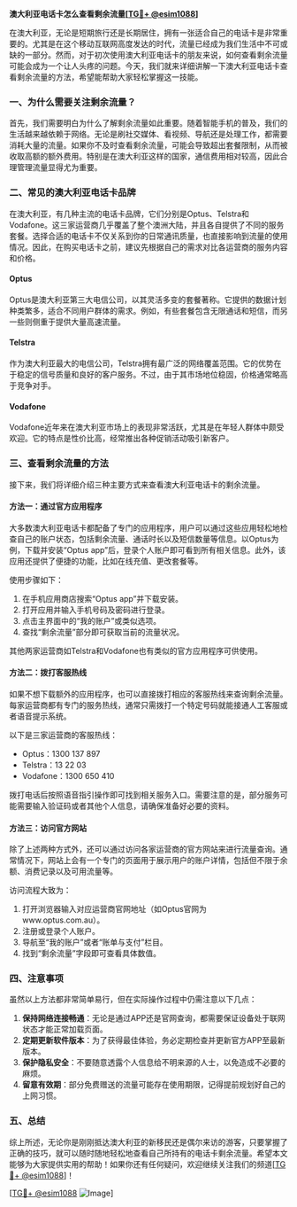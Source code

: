 **澳大利亚电话卡怎么查看剩余流量[[TG💪+ @esim1088](https://t.me/s/esim1088)]**

在澳大利亚，无论是短期旅行还是长期居住，拥有一张适合自己的电话卡是非常重要的。尤其是在这个移动互联网高度发达的时代，流量已经成为我们生活中不可或缺的一部分。然而，对于初次使用澳大利亚电话卡的朋友来说，如何查看剩余流量可能会成为一个让人头疼的问题。今天，我们就来详细讲解一下澳大利亚电话卡查看剩余流量的方法，希望能帮助大家轻松掌握这一技能。

### 一、为什么需要关注剩余流量？

首先，我们需要明白为什么了解剩余流量如此重要。随着智能手机的普及，我们的生活越来越依赖于网络。无论是刷社交媒体、看视频、导航还是处理工作，都需要消耗大量的流量。如果你不及时查看剩余流量，可能会导致超出套餐限制，从而被收取高额的额外费用。特别是在澳大利亚这样的国家，通信费用相对较高，因此合理管理流量显得尤为重要。

### 二、常见的澳大利亚电话卡品牌

在澳大利亚，有几种主流的电话卡品牌，它们分别是Optus、Telstra和Vodafone。这三家运营商几乎覆盖了整个澳洲大陆，并且各自提供了不同的服务套餐。选择合适的电话卡不仅关系到你的日常通讯质量，也直接影响到流量的使用情况。因此，在购买电话卡之前，建议先根据自己的需求对比各运营商的服务内容和价格。

#### Optus
Optus是澳大利亚第三大电信公司，以其灵活多变的套餐著称。它提供的数据计划种类繁多，适合不同用户群体的需求。例如，有些套餐包含无限通话和短信，而另一些则侧重于提供大量高速流量。

#### Telstra
作为澳大利亚最大的电信公司，Telstra拥有最广泛的网络覆盖范围。它的优势在于稳定的信号质量和良好的客户服务。不过，由于其市场地位稳固，价格通常略高于竞争对手。

#### Vodafone
Vodafone近年来在澳大利亚市场上的表现非常活跃，尤其是在年轻人群体中颇受欢迎。它的特点是性价比高，经常推出各种促销活动吸引新客户。

### 三、查看剩余流量的方法

接下来，我们将详细介绍三种主要方式来查看澳大利亚电话卡的剩余流量。

#### 方法一：通过官方应用程序

大多数澳大利亚电话卡都配备了专门的应用程序，用户可以通过这些应用轻松地检查自己的账户状态，包括剩余流量、通话时长以及短信数量等信息。以Optus为例，下载并安装“Optus app”后，登录个人账户即可看到所有相关信息。此外，该应用还提供了便捷的功能，比如在线充值、更改套餐等。

使用步骤如下：
1. 在手机应用商店搜索“Optus app”并下载安装。
2. 打开应用并输入手机号码及密码进行登录。
3. 点击主界面中的“我的账户”或类似选项。
4. 查找“剩余流量”部分即可获取当前的流量状况。

其他两家运营商如Telstra和Vodafone也有类似的官方应用程序可供使用。

#### 方法二：拨打客服热线

如果不想下载额外的应用程序，也可以直接拨打相应的客服热线来查询剩余流量。每家运营商都有专门的服务热线，通常只需拨打一个特定号码就能接通人工客服或者语音提示系统。

以下是三家运营商的客服热线：
- Optus：1300 137 897
- Telstra：13 22 03
- Vodafone：1300 650 410

拨打电话后按照语音指引操作即可找到相关服务入口。需要注意的是，部分服务可能需要输入验证码或者其他个人信息，请确保准备好必要的资料。

#### 方法三：访问官方网站

除了上述两种方式外，还可以通过访问各家运营商的官方网站来进行流量查询。通常情况下，网站上会有一个专门的页面用于展示用户的账户详情，包括但不限于余额、消费记录以及可用流量等。

访问流程大致为：
1. 打开浏览器输入对应运营商官网地址（如Optus官网为www.optus.com.au）。
2. 注册或登录个人账户。
3. 导航至“我的账户”或者“账单与支付”栏目。
4. 找到“剩余流量”字段即可查看具体数值。

### 四、注意事项

虽然以上方法都非常简单易行，但在实际操作过程中仍需注意以下几点：

1. **保持网络连接畅通**：无论是通过APP还是官网查询，都需要保证设备处于联网状态才能正常加载页面。
2. **定期更新软件版本**：为了获得最佳体验，务必定期检查并更新官方APP至最新版本。
3. **保护隐私安全**：不要随意透露个人信息给不明来源的人士，以免造成不必要的麻烦。
4. **留意有效期**：部分免费赠送的流量可能存在使用期限，记得提前规划好自己的上网习惯。

### 五、总结

综上所述，无论你是刚刚抵达澳大利亚的新移民还是偶尔来访的游客，只要掌握了正确的技巧，就可以随时随地轻松地查看自己所持有的电话卡剩余流量。希望本文能够为大家提供实用的帮助！如果你还有任何疑问，欢迎继续关注我们的频道[[TG💪+ @esim1088](https://t.me/s/esim1088)]！

[[TG💪+ @esim1088](https://t.me/s/esim1088) ![Image](https://i.postimg.cc/4NQfJmqS/Snipaste-2025-05-13-00-14-12.png)]